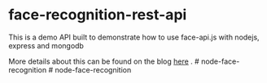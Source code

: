 # face-recognition-rest-api
This is a demo API built to demonstrate how to use face-api.js with nodejs, express and mongodb

More details about this can be found on the blog [here](https://medium.com/@rakesh_openai/build-face-recognition-as-a-rest-api-use-it-from-mobile-web-iot-etc-981c627cf15a) .
#   n o d e - f a c e - r e c o g n i t i o n  
 #   n o d e - f a c e - r e c o g n i t i o n  
 